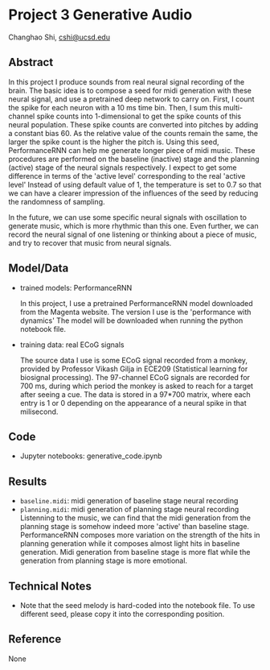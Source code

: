 # Project 3 Generative Audio

Changhao Shi, cshi@ucsd.edu

## Abstract

In this project I produce sounds from real neural signal recording of the brain. 
The basic idea is to compose a seed for midi generation with these neural signal, and use a pretrained deep network to carry on.
First, I count the spike for each neuron with a 10 ms time bin.
Then, I sum this multi-channel spike counts into 1-dimensional to get the spike counts of this neural population.
These spike counts are converted into pitches by adding a constant bias 60.
As the relative value of the counts remain the same, the larger the spike count is the higher the pitch is.
Using this seed, PerformanceRNN can help me generate longer piece of midi music. 
These procedures are performed on the baseline (inactive) stage and the planning (active) stage of the neural signals respectively.
I expect to get some difference in terms of the 'active level' corresponding to the real 'active level'
Instead of using default value of 1, the temperature is set to 0.7 so that we can have a clearer impression of the influences of the seed by reducing the randomness of sampling.

In the future, we can use some specific neural signals with oscillation to generate music, which is more rhythmic than this one.
Even further, we can record the neural signal of one listening or thinking about a piece of music, and try to recover that music from neural signals.

## Model/Data

- trained models: PerformanceRNN

    In this project, I use a pretrained PerformanceRNN model downloaded from the Magenta website.
    The version I use is the 'performance with dynamics'
    The model will be downloaded when running the python notebook file.

- training data: real ECoG signals

    The source data I use is some ECoG signal recorded from a monkey, provided by Professor Vikash Gilja in ECE209 (Statistical learning for biosignal processing). 
    The 97-channel ECoG signals are recorded for 700 ms, during which period the monkey is asked to reach for a target after seeing a cue.
    The data is stored in a 97*700 matrix, where each entry is 1 or 0 depending on the appearance of a neural spike in that milisecond.

## Code

- Jupyter notebooks: generative_code.ipynb

## Results

- `baseline.midi`: midi generation of baseline stage neural recording
- `planning.midi`: midi generation of planning stage neural recording
    Listenning to the music, we can find that the midi generation from the planning stage is somehow indeed more 'active' than baseline stage.
    PerformanceRNN composes more variation on the strength of the hits in planning generation while it composes almost light hits in baseline generation.
    Midi generation from baseline stage is more flat while the generation from planning stage is more emotional.

## Technical Notes
 
- Note that the seed melody is hard-coded into the notebook file. To use different seed, please copy it into the corresponding position.

## Reference

None
